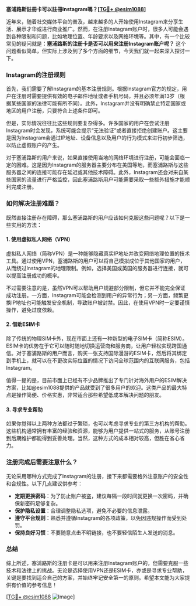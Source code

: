 **塞浦路斯註冊卡可以註冊Instagram嗎？[[TG💪+ @esim1088](https://t.me/s/esim1088)]**

近年来，随着社交媒体平台的普及，越来越多的人开始使用Instagram来分享生活、展示才华或进行商业推广。然而，在注册Instagram账户时，很多人可能会遇到各种限制和问题，比如地理位置、年龄要求以及网络环境等。其中，有一个比较常见的疑问就是：**塞浦路斯的注册卡是否可以用来注册Instagram账户呢？** 这个问题看似简单，但实际上涉及到了多个方面的细节，今天我们就一起来深入探讨一下。

### Instagram的注册规则

首先，我们需要了解Instagram的基本注册规则。根据Instagram官方的规定，用户在注册时需要提供有效的电子邮件地址或者手机号码，并且必须年满13岁（根据某些国家的法律可能有所不同）。此外，Instagram并没有明确禁止特定国家或地区的用户注册，只要符合上述条件即可。

但是，实际情况往往比这些规则要复杂得多。许多国家的用户在尝试注册Instagram时会发现，系统可能会提示“无法验证”或者直接拒绝创建账户。这主要是因为Instagram会通过IP地址、设备信息以及用户的行为模式来进行初步筛选，以防止虚假账户的产生。

对于塞浦路斯的用户来说，如果直接使用当地的网络环境进行注册，可能会面临一定的困难。这是因为Instagram的服务器主要分布在美国等地，而塞浦路斯与这些服务器之间的连接可能存在延迟或其他技术障碍。此外，Instagram还会对来自某些国家的流量进行严格监控，因此塞浦路斯用户可能需要采取一些额外措施才能顺利完成注册。

### 如何解决注册难题？

既然直接注册存在障碍，那么塞浦路斯的用户应该如何克服这些问题呢？以下是一些实用的方法：

#### 1. 使用虚拟私人网络（VPN）

虚拟私人网络（简称VPN）是一种能够隐藏真实IP地址并改变网络地理位置的技术工具。通过使用VPN，塞浦路斯的用户可以将自己模拟成位于其他国家的用户，从而绕过Instagram的地理限制。例如，选择美国或英国的服务器进行连接，就可以提高注册成功的概率。

不过需要注意的是，虽然VPN可以帮助用户规避部分限制，但它并不能完全保证成功注册。一方面，Instagram可能会检测到用户的异常行为；另一方面，频繁更换IP地址也可能触发安全机制，导致账户被封禁。因此，在使用VPN时一定要谨慎操作，避免过度依赖。

#### 2. 借助ESIM卡

除了传统的物理SIM卡外，现在市面上还有一种新型的电子SIM卡（简称ESIM）。ESIM卡的优势在于它可以随时随地切换运营商和服务商，让用户轻松实现跨国通信。对于塞浦路斯的用户而言，购买一张支持国际漫游的ESIM卡，然后将其绑定到手机上，就可以在不更改实际位置的情况下访问全球范围内的互联网服务，包括Instagram。

值得一提的是，目前市面上已经有不少品牌推出了专门针对海外用户的ESIM解决方案，比如@esim1088提供的产品就受到了很多用户的欢迎。这类产品的最大特点是操作简便、价格实惠，非常适合那些希望低成本解决问题的朋友。

#### 3. 寻求专业帮助

如果你觉得以上两种方法都过于繁琐，也可以考虑寻求专业的第三方机构的帮助。这些机构通常拥有丰富的经验和资源，能够为用户提供一站式的服务，从账号注册到后期维护都能得到妥善处理。当然，这种方式的成本相对较高，但胜在省心省力。

### 注册完成后需要注意什么？

无论采用哪种方式完成了Instagram的注册，接下来都需要格外注意账户的安全性和合规性。以下几点建议供参考：

- **定期更换密码**：为了防止账户被盗，建议每隔一段时间就更换一次密码，并确保新密码足够复杂。
- **保护隐私设置**：合理调整隐私选项，避免不必要的信息泄露。
- **遵守平台规则**：熟悉并遵循Instagram的各项政策，以免因违规操作而受到处罚。
- **保持良好习惯**：不要随意点击不明链接，也不要轻信陌生人发送的消息。

### 总结

综上所述，塞浦路斯的注册卡是可以用来注册Instagram账户的，但需要克服一些技术和法律上的挑战。无论是选择使用VPN还是ESIM卡，亦或是寻求专业帮助，关键是要找到适合自己的方案，并始终牢记安全第一的原则。希望本文能为大家提供有价值的参考信息！

[[TG💪+ @esim1088](https://t.me/s/esim1088) ![Image](https://i.postimg.cc/4NQfJmqS/Snipaste-2025-05-13-00-14-12.png)]